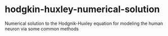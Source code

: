 # hodgkin-huxley-numerical-solution
Numerical solution to the Hodgnik-Huxley equation for modeling the human neuron via some common methods
